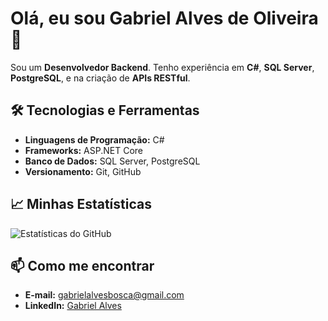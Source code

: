 # Olá, eu sou Gabriel Alves de Oliveira 👋

Sou um **Desenvolvedor Backend**. Tenho experiência em **C#**, **SQL Server**, **PostgreSQL**, e na criação de **APIs RESTful**.

## 🛠️ Tecnologias e Ferramentas

- **Linguagens de Programação:** C#
- **Frameworks:** ASP.NET Core
- **Banco de Dados:** SQL Server, PostgreSQL
- **Versionamento:** Git, GitHub

## 📈 Minhas Estatísticas

![Estatísticas do GitHub](https://github-readme-stats.vercel.app/api?username=gabriel-a-oliveira&show_icons=true&theme=radical)
## 📫 Como me encontrar

- **E-mail:** [gabrielalvesbosca@gmail.com](mailto:gabrielalvesbosca@gmail.com)
- **LinkedIn:** [Gabriel Alves](https://www.linkedin.com/in/gabriel-alves-7376a61a4)

<!-- ## 🚀 Projetos em Destaque

Confira alguns dos meus projetos:

- [Nome do Projeto 1](URL-do-projeto-1): Uma breve descrição do projeto.

--- 

Sinta-se à vontade para explorar meu perfil e contribuir com meus projetos. Estou sempre aberto a feedback e colaborações! 😊-->

